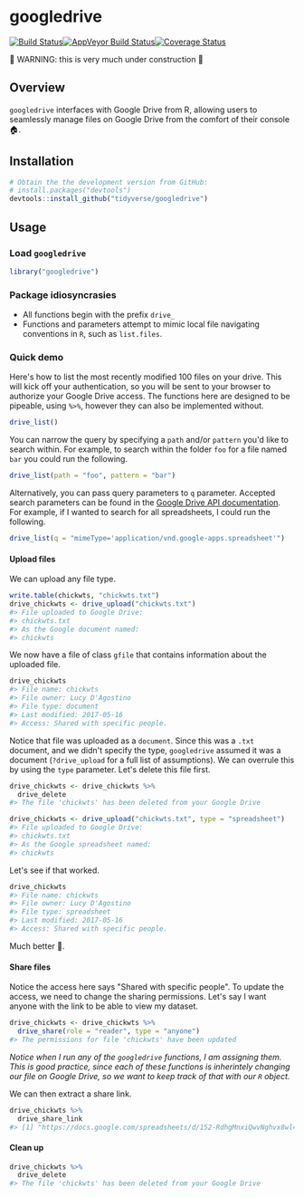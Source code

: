 
<!-- README.md is generated from README.Rmd. Please edit that file -->
googledrive
===========

[![Build Status](https://travis-ci.org/tidyverse/googledrive.svg?branch=master)](https://travis-ci.org/tidyverse/googledrive)[![AppVeyor Build Status](https://ci.appveyor.com/api/projects/status/github/tidyverse/googledrive?branch=master&svg=true)](https://ci.appveyor.com/project/tidyverse/googledrive)[![Coverage Status](https://img.shields.io/codecov/c/github/tidyverse/googledrive/master.svg)](https://codecov.io/github/tidyverse/googledrive?branch=master)

🚧 WARNING: this is very much under construction 🚧

Overview
--------

`googledrive` interfaces with Google Drive from R, allowing users to seamlessly manage files on Google Drive from the comfort of their console 🏠.

Installation
------------

``` r
# Obtain the the development version from GitHub:
# install.packages("devtools")
devtools::install_github("tidyverse/googledrive")
```

Usage
-----

### Load `googledrive`

``` r
library("googledrive")
```

### Package idiosyncrasies

-   All functions begin with the prefix `drive_`
-   Functions and parameters attempt to mimic local file navigating conventions in `R`, such as `list.files`.

### Quick demo

Here's how to list the most recently modified 100 files on your drive. This will kick off your authentication, so you will be sent to your browser to authorize your Google Drive access. The functions here are designed to be pipeable, using `%>%`, however they can also be implemented without.

``` r
drive_list()
```

You can narrow the query by specifying a `path` and/or `pattern` you'd like to search within. For example, to search within the folder `foo` for a file named `bar` you could run the following.

``` r
drive_list(path = "foo", pattern = "bar")
```

Alternatively, you can pass query parameters to `q` parameter. Accepted search parameters can be found in the [Google Drive API documentation](https://developers.google.com/drive/v3/web/search-parameters). For example, if I wanted to search for all spreadsheets, I could run the following.

``` r
drive_list(q = "mimeType='application/vnd.google-apps.spreadsheet'")
```

#### Upload files

We can upload any file type.

``` r
write.table(chickwts, "chickwts.txt")
drive_chickwts <- drive_upload("chickwts.txt")
#> File uploaded to Google Drive: 
#> chickwts.txt 
#> As the Google document named:
#> chickwts
```

We now have a file of class `gfile` that contains information about the uploaded file.

``` r
drive_chickwts
#> File name: chickwts 
#> File owner: Lucy D'Agostino 
#> File type: document 
#> Last modified: 2017-05-16 
#> Access: Shared with specific people.
```

Notice that file was uploaded as a `document`. Since this was a `.txt` document, and we didn't specify the type, `googledrive` assumed it was a document (`?drive_upload` for a full list of assumptions). We can overrule this by using the `type` parameter. Let's delete this file first.

``` r
drive_chickwts <- drive_chickwts %>%
  drive_delete
#> The file 'chickwts' has been deleted from your Google Drive
```

``` r
drive_chickwts <- drive_upload("chickwts.txt", type = "spreadsheet")
#> File uploaded to Google Drive: 
#> chickwts.txt 
#> As the Google spreadsheet named:
#> chickwts
```

Let's see if that worked.

``` r
drive_chickwts
#> File name: chickwts 
#> File owner: Lucy D'Agostino 
#> File type: spreadsheet 
#> Last modified: 2017-05-16 
#> Access: Shared with specific people.
```

Much better 🎉.

#### Share files

Notice the access here says "Shared with specific people". To update the access, we need to change the sharing permissions. Let's say I want anyone with the link to be able to view my dataset.

``` r
drive_chickwts <- drive_chickwts %>%
  drive_share(role = "reader", type = "anyone")
#> The permissions for file 'chickwts' have been updated
```

*Notice when I run any of the `googledrive` functions, I am assigning them. This is good practice, since each of these functions is inherintely changing our file on Google Drive, so we want to keep track of that with our `R` object.*

We can then extract a share link.

``` r
drive_chickwts %>%
  drive_share_link
#> [1] "https://docs.google.com/spreadsheets/d/152-RdhgMnxiQwvNghvx8wl4HK3Ebh54sYvcASR2a7us/edit?usp=drivesdk"
```

#### Clean up

``` r
drive_chickwts %>%
  drive_delete
#> The file 'chickwts' has been deleted from your Google Drive
```
